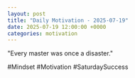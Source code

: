 ```yaml
---
layout: post
title: "Daily Motivation - 2025-07-19"
date: 2025-07-19 12:00:00 +0000
categories: motivation
---
```


"Every master was once a disaster."

#Mindset #Motivation #SaturdaySuccess
